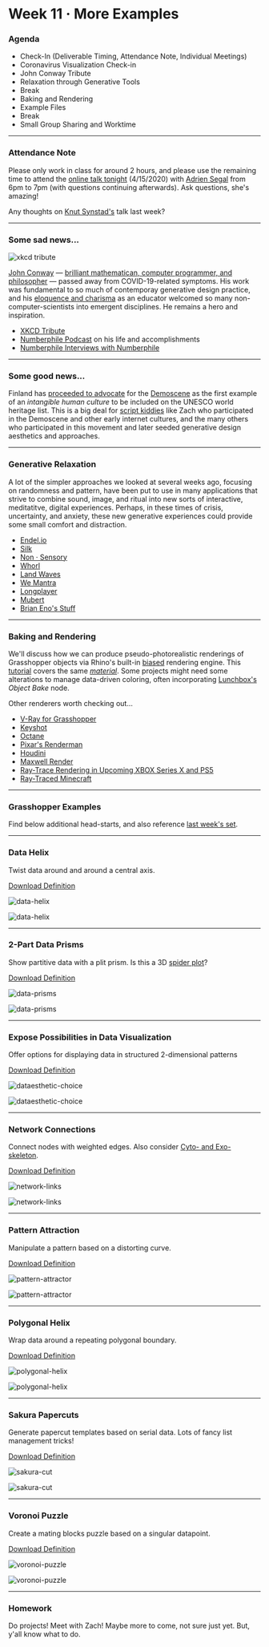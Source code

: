 # Week 11 · More Examples

### Agenda

- Check-In (Deliverable Timing, Attendance Note, Individual Meetings)
- Coronavirus Visualization Check-in
- John Conway Tribute
- Relaxation through Generative Tools
- Break
- Baking and Rendering
- Example Files
- Break
- Small Group Sharing and Worktime

-----

### Attendance Note

Please only work in class for around 2 hours, and please use the remaining time to attend the [online talk tonight](https://www.eventbrite.com/e/webinar-latham-fellow-adrien-segal-form-follows-data-tickets-100522832498) (4/15/2020) with [Adrien Segal](https://www.adriensegal.com/about) from 6pm to 7pm (with questions continuing afterwards). Ask questions, she's amazing! 

Any thoughts on [Knut Synstad's](http://knutsynstad.com) talk last week?

---

### Some sad news...

![xkcd tribute](https://imgs.xkcd.com/comics/rip_john_conway.gif)

[John Conway](https://en.wikipedia.org/wiki/John_Horton_Conway) — [brilliant mathematican, computer programmer, and philosopher](https://en.wikipedia.org/wiki/Conway%27s_Game_of_Life) — passed away from COVID-19-related symptoms. His work was fundamental to so much of contemporay generative design practice, and his [eloquence and charisma](https://www.theguardian.com/science/2015/jul/23/john-horton-conway-the-most-charismatic-mathematician-in-the-world) as an educator welcomed so many non-computer-scientists into emergent disciplines. He remains a hero and inspiration.

- [XKCD Tribute](https://xkcd.com/2293/)
- [Numberphile Podcast](https://www.numberphile.com/podcast/john-conway-tribute) on his life and accomplishments
- [Numberphile Interviews with Numberphile](https://www.youtube.com/watch?v=E8kUJL04ELA&list=PLt5AfwLFPxWIL8XA1npoNAHseS-j1y-7V)

-----

### Some good news... 

Finland has [proceeded to advocate]([http://demoscene-the-art-of-coding.net/2020/04/15/breakthrough-finland-accepts-demoscene-on-their-national-list-of-intangible-cultural-heritage-of-humanity/]
) for the [Demoscene](https://en.wikipedia.org/wiki/Demoscene) as the first example of an *intangible human culture* to be included on the UNESCO world heritage list. This is a big deal for [script kiddies](https://en.wikipedia.org/wiki/Script_kiddie) like Zach who participated in the Demoscene and other early internet cultures, and the many others who participated in this movement and later seeded generative design aesthetics and approaches.

----

### Generative Relaxation

A lot of the simpler approaches we looked at several weeks ago, focusing on randomness and pattern, have been put to use in many applications that strive to combine sound, image, and ritual into new sorts of interactive, meditatitve, digital experiences. Perhaps, in these times of crisis, uncertainty, and anxiety, these new generative experiences could provide some small comfort and distraction.

- [Endel.io](https://endel.io)
- [Silk](http://weavesilk.com)
- [Non · Sensory](http://sensorymeditation.com)
- [Whorl](https://wwwhorl.com)
- [Land Waves](https://apps.apple.com/hu/app/land-waves/id985925319)
- [We Mantra](https://apps.apple.com/bm/app/we-mantra-experience/id858433234)
- [Longplayer](https://longplayer.org)
- [Mubert](https://mubert.com/channels/)
- [Brian Eno's Stuff](http://www.generativemusic.com)

-----

### Baking and Rendering

We'll discuss how we can produce pseudo-photorealistic renderings of Grasshopper objects via Rhino's built-in [biased](https://www.cgvizstudio.com/biased-vs-unbiased-rendering-engine/) rendering engine. This [tutorial](https://www.youtube.com/watch?v=CZxzM8Cq7Ak) covers the same [*material*](https://giphy.com/gifs/terrible-pun-Qem49y6xGw57W). Some projects might need some alterations to manage data-driven coloring, often incorporating [Lunchbox's](https://www.food4rhino.com/app/lunchbox) *Object Bake* node.

Other renderers worth checking out...

- [V-Ray for Grasshopper](https://www.chaosgroup.com/blog/jan-kokol-v-ray-for-grasshopper)
- [Keyshot](https://www.keyshot.com)
- [Octane](https://home.otoy.com/render/octane-render/showcase/)
- [Pixar's Renderman](https://renderman.pixar.com)
- [Houdini](https://www.sidefx.com)
- [Maxwell Render](https://maxwellrender.com)
- [Ray-Trace Rendering in Upcoming XBOX Series X and PS5](https://www.youtube.com/watch?v=Mr8vmuNEekg)
- [Ray-Traced Minecraft](https://www.polygon.com/2019/4/21/18510039/minecraft-ray-tracing-mod-tech-demonstration-video-pc-digital-foundry)

---

### Grasshopper Examples

Find below additional head-starts, and also reference [last week's set](../week10/README.md).

---

### Data Helix

Twist data around and around a central axis.

[Download Definition](data-helix-definition.gh)

![data-helix](data-helix-screenshot.png)

![data-helix](data-helix-grasshopper.png)

-----

### 2-Part Data Prisms

Show partitive data with a plit prism. Is this a 3D [spider plot](https://en.wikipedia.org/wiki/Radar_chart)?

[Download Definition](data-prisms-definition.gh)

![data-prisms](data-prisms-screenshot.png)

![data-prisms](data-prisms-grasshopper.png)

-----

### Expose Possibilities in Data Visualization

Offer options for displaying data in structured 2-dimensional patterns

[Download Definition](dataesthetic-choice-definition.gh)

![dataesthetic-choice](dataesthetic-choice-screenshot.png)

![dataesthetic-choice](dataesthetic-choice-grasshopper.png)

-----

### Network Connections 

Connect nodes with weighted edges. Also consider [Cyto- and Exo-skeleton](https://www.grasshopper3d.com/profiles/blogs/exoskeleton-cytoskeleton-components).

[Download Definition](network-links-definition.gh)

![network-links](network-links-screenshot.png)

![network-links](network-links-grasshopper.png)

-----

### Pattern Attraction

Manipulate a pattern based on a distorting curve.

[Download Definition](pattern-attractor-definition.gh)

![pattern-attractor](pattern-attractor-screenshot1.png)

![pattern-attractor](pattern-attractor-grasshopper.png)

-----

### Polygonal Helix

Wrap data around a repeating polygonal boundary.

[Download Definition](polygonal-helix-definition.gh)

![polygonal-helix](polygonal-helix-screenshot.png)

![polygonal-helix](polygonal-helix-grasshopper.png)

-----

### Sakura Papercuts

Generate papercut templates based on serial data. Lots of fancy list management tricks!

[Download Definition](sakura-cut-definition.gh)

![sakura-cut](sakura-cut-screenshot.png)

![sakura-cut](sakura-cut-grasshopper.png)

-----

### Voronoi Puzzle

Create a mating blocks puzzle based on a singular datapoint.

[Download Definition](voronoi-puzzle-definition.gh)

![voronoi-puzzle](voronoi-puzzle-screenshot.png)

![voronoi-puzzle](voronoi-puzzle-grasshopper.png)

-----

### Homework

Do projects! Meet with Zach! Maybe more to come, not sure just yet. But, y'all know what to do.
